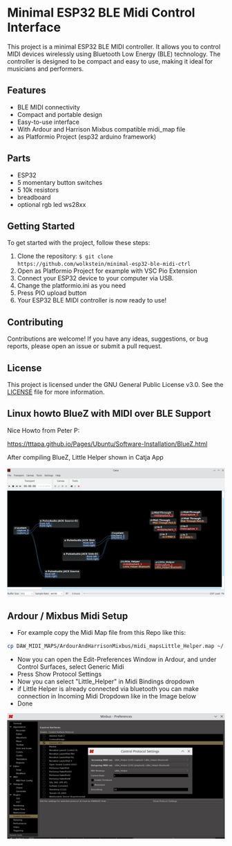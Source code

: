 # Minimal ESP32 BLE Midi Control Interface

This project is a minimal ESP32 BLE MIDI controller. It allows you to control MIDI devices wirelessly using Bluetooth Low Energy (BLE) technology. The controller is designed to be compact and easy to use, making it ideal for musicians and performers.

## Features

- BLE MIDI connectivity
- Compact and portable design
- Easy-to-use interface
- With Ardour and Harrison Mixbus compatible midi_map file
- as Platformio Project (esp32 arduino framework)

## Parts
- ESP32 
- 5 momentary button switches
- 5 10k resistors
- breadboard
- optional rgb led ws28xx

## Getting Started

To get started with the project, follow these steps:

1. Clone the repository: `$ git clone https://github.com/wolkstein/minimal-esp32-ble-midi-ctrl`
2. Open as Platformio Project for example with VSC Pio Extension
3. Connect your ESP32 device to your computer via USB.
4. Change the platformio.ini as you need
5. Press PIO upload button
6. Your ESP32 BLE MIDI controller is now ready to use!

## Contributing

Contributions are welcome! If you have any ideas, suggestions, or bug reports, please open an issue or submit a pull request.

## License

This project is licensed under the GNU General Public License v3.0. See the [LICENSE](LICENSE) file for more information.

## Linux howto BlueZ with MIDI over BLE Support

Nice Howto from Peter P:

https://tttapa.github.io/Pages/Ubuntu/Software-Installation/BlueZ.html

After compiling BlueZ, Little Helper shown in Catja App

![Catja on Ubuntu 22.04](doc/Jack+Alsa_Audio_Midi_Connections.png)

## Ardour / Mixbus Midi Setup

- For example copy the Midi Map file from this Repo like this:
```bash
cp DAW_MIDI_MAPS/ArdourAndHarrisonMixbus/midi_mapsLittle_Helper.map ~/.config/ardour6/midi_maps
```
- Now you can open the Edit-Preferences Window in Ardour, and under Control Surfaces, select Generic Midi
- Press Show Protocol Settings
- Now you can select "Little_Helper" in Midi Bindings dropdown
- if Little Helper is already connected via bluetooth you can make connection in Incoming Midi Dropdown like in the Image below
- Done  

![Ardour Mixbus Midi](doc/Ardour-Mixbus-Little-Helper-Midi-Setup.png)